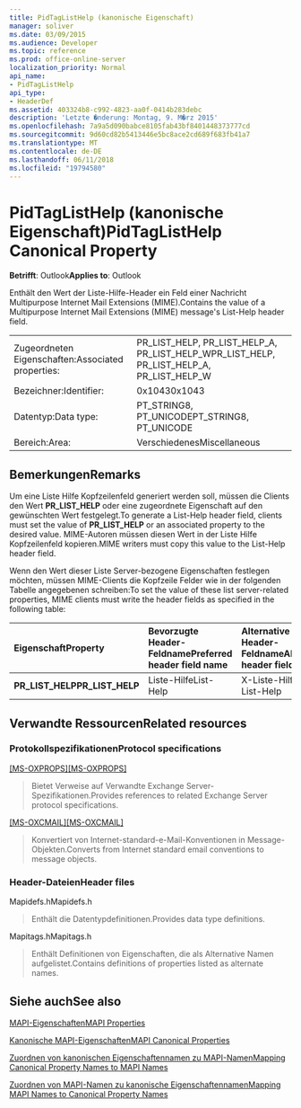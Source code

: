 ```yaml
---
title: PidTagListHelp (kanonische Eigenschaft)
manager: soliver
ms.date: 03/09/2015
ms.audience: Developer
ms.topic: reference
ms.prod: office-online-server
localization_priority: Normal
api_name:
- PidTagListHelp
api_type:
- HeaderDef
ms.assetid: 403324b8-c992-4823-aa0f-0414b283debc
description: 'Letzte �nderung: Montag, 9. M�rz 2015'
ms.openlocfilehash: 7a9a5d090babce8105fab43bf8401448373777cd
ms.sourcegitcommit: 9d60cd82b5413446e5bc8ace2cd689f683fb41a7
ms.translationtype: MT
ms.contentlocale: de-DE
ms.lasthandoff: 06/11/2018
ms.locfileid: "19794580"
---
```

# <a name="pidtaglisthelp-canonical-property"></a><span data-ttu-id="38a69-103">PidTagListHelp (kanonische Eigenschaft)</span><span class="sxs-lookup"><span data-stu-id="38a69-103">PidTagListHelp Canonical Property</span></span>

  
  
<span data-ttu-id="38a69-104">**Betrifft**: Outlook</span><span class="sxs-lookup"><span data-stu-id="38a69-104">**Applies to**: Outlook</span></span> 
  
<span data-ttu-id="38a69-105">Enthält den Wert der Liste-Hilfe-Header ein Feld einer Nachricht Multipurpose Internet Mail Extensions (MIME).</span><span class="sxs-lookup"><span data-stu-id="38a69-105">Contains the value of a Multipurpose Internet Mail Extensions (MIME) message's List-Help header field.</span></span>
  
|||
|:-----|:-----|
|<span data-ttu-id="38a69-106">Zugeordneten Eigenschaften:</span><span class="sxs-lookup"><span data-stu-id="38a69-106">Associated properties:</span></span>  <br/> |<span data-ttu-id="38a69-107">PR_LIST_HELP, PR_LIST_HELP_A, PR_LIST_HELP_W</span><span class="sxs-lookup"><span data-stu-id="38a69-107">PR_LIST_HELP, PR_LIST_HELP_A, PR_LIST_HELP_W</span></span>  <br/> |
|<span data-ttu-id="38a69-108">Bezeichner:</span><span class="sxs-lookup"><span data-stu-id="38a69-108">Identifier:</span></span>  <br/> |<span data-ttu-id="38a69-109">0x1043</span><span class="sxs-lookup"><span data-stu-id="38a69-109">0x1043</span></span>  <br/> |
|<span data-ttu-id="38a69-110">Datentyp:</span><span class="sxs-lookup"><span data-stu-id="38a69-110">Data type:</span></span>  <br/> |<span data-ttu-id="38a69-111">PT_STRING8, PT_UNICODE</span><span class="sxs-lookup"><span data-stu-id="38a69-111">PT_STRING8, PT_UNICODE</span></span>  <br/> |
|<span data-ttu-id="38a69-112">Bereich:</span><span class="sxs-lookup"><span data-stu-id="38a69-112">Area:</span></span>  <br/> |<span data-ttu-id="38a69-113">Verschiedenes</span><span class="sxs-lookup"><span data-stu-id="38a69-113">Miscellaneous</span></span>  <br/> |
   
## <a name="remarks"></a><span data-ttu-id="38a69-114">Bemerkungen</span><span class="sxs-lookup"><span data-stu-id="38a69-114">Remarks</span></span>

<span data-ttu-id="38a69-115">Um eine Liste Hilfe Kopfzeilenfeld generiert werden soll, müssen die Clients den Wert **PR_LIST_HELP** oder eine zugeordnete Eigenschaft auf den gewünschten Wert festgelegt.</span><span class="sxs-lookup"><span data-stu-id="38a69-115">To generate a List-Help header field, clients must set the value of **PR_LIST_HELP** or an associated property to the desired value.</span></span> <span data-ttu-id="38a69-116">MIME-Autoren müssen diesen Wert in der Liste Hilfe Kopfzeilenfeld kopieren.</span><span class="sxs-lookup"><span data-stu-id="38a69-116">MIME writers must copy this value to the List-Help header field.</span></span> 
  
<span data-ttu-id="38a69-117">Wenn den Wert dieser Liste Server-bezogene Eigenschaften festlegen möchten, müssen MIME-Clients die Kopfzeile Felder wie in der folgenden Tabelle angegebenen schreiben:</span><span class="sxs-lookup"><span data-stu-id="38a69-117">To set the value of these list server-related properties, MIME clients must write the header fields as specified in the following table:</span></span>
  
|<span data-ttu-id="38a69-118">**Eigenschaft**</span><span class="sxs-lookup"><span data-stu-id="38a69-118">**Property**</span></span>|<span data-ttu-id="38a69-119">**Bevorzugte Header-Feldname**</span><span class="sxs-lookup"><span data-stu-id="38a69-119">**Preferred header field name**</span></span>|<span data-ttu-id="38a69-120">**Alternative Header-Feldname**</span><span class="sxs-lookup"><span data-stu-id="38a69-120">**Alternate header field name**</span></span>|
|:-----|:-----|:-----|
|<span data-ttu-id="38a69-121">**PR_LIST_HELP**</span><span class="sxs-lookup"><span data-stu-id="38a69-121">**PR_LIST_HELP**</span></span> <br/> |<span data-ttu-id="38a69-122">Liste-Hilfe</span><span class="sxs-lookup"><span data-stu-id="38a69-122">List-Help</span></span>  <br/> |<span data-ttu-id="38a69-123">X-Liste-Hilfe</span><span class="sxs-lookup"><span data-stu-id="38a69-123">X-List-Help</span></span>  <br/> |
   
## <a name="related-resources"></a><span data-ttu-id="38a69-124">Verwandte Ressourcen</span><span class="sxs-lookup"><span data-stu-id="38a69-124">Related resources</span></span>

### <a name="protocol-specifications"></a><span data-ttu-id="38a69-125">Protokollspezifikationen</span><span class="sxs-lookup"><span data-stu-id="38a69-125">Protocol specifications</span></span>

<span data-ttu-id="38a69-126">[[MS-OXPROPS]](http://msdn.microsoft.com/library/f6ab1613-aefe-447d-a49c-18217230b148%28Office.15%29.aspx)</span><span class="sxs-lookup"><span data-stu-id="38a69-126">[[MS-OXPROPS]](http://msdn.microsoft.com/library/f6ab1613-aefe-447d-a49c-18217230b148%28Office.15%29.aspx)</span></span>
  
> <span data-ttu-id="38a69-127">Bietet Verweise auf Verwandte Exchange Server-Spezifikationen.</span><span class="sxs-lookup"><span data-stu-id="38a69-127">Provides references to related Exchange Server protocol specifications.</span></span>
    
<span data-ttu-id="38a69-128">[[MS-OXCMAIL]](http://msdn.microsoft.com/library/b60d48db-183f-4bf5-a908-f584e62cb2d4%28Office.15%29.aspx)</span><span class="sxs-lookup"><span data-stu-id="38a69-128">[[MS-OXCMAIL]](http://msdn.microsoft.com/library/b60d48db-183f-4bf5-a908-f584e62cb2d4%28Office.15%29.aspx)</span></span>
  
> <span data-ttu-id="38a69-129">Konvertiert von Internet-standard-e-Mail-Konventionen in Message-Objekten.</span><span class="sxs-lookup"><span data-stu-id="38a69-129">Converts from Internet standard email conventions to message objects.</span></span>
    
### <a name="header-files"></a><span data-ttu-id="38a69-130">Header-Dateien</span><span class="sxs-lookup"><span data-stu-id="38a69-130">Header files</span></span>

<span data-ttu-id="38a69-131">Mapidefs.h</span><span class="sxs-lookup"><span data-stu-id="38a69-131">Mapidefs.h</span></span>
  
> <span data-ttu-id="38a69-132">Enthält die Datentypdefinitionen.</span><span class="sxs-lookup"><span data-stu-id="38a69-132">Provides data type definitions.</span></span>
    
<span data-ttu-id="38a69-133">Mapitags.h</span><span class="sxs-lookup"><span data-stu-id="38a69-133">Mapitags.h</span></span>
  
> <span data-ttu-id="38a69-134">Enthält Definitionen von Eigenschaften, die als Alternative Namen aufgelistet.</span><span class="sxs-lookup"><span data-stu-id="38a69-134">Contains definitions of properties listed as alternate names.</span></span>
    
## <a name="see-also"></a><span data-ttu-id="38a69-135">Siehe auch</span><span class="sxs-lookup"><span data-stu-id="38a69-135">See also</span></span>



[<span data-ttu-id="38a69-136">MAPI-Eigenschaften</span><span class="sxs-lookup"><span data-stu-id="38a69-136">MAPI Properties</span></span>](mapi-properties.md)
  
[<span data-ttu-id="38a69-137">Kanonische MAPI-Eigenschaften</span><span class="sxs-lookup"><span data-stu-id="38a69-137">MAPI Canonical Properties</span></span>](mapi-canonical-properties.md)
  
[<span data-ttu-id="38a69-138">Zuordnen von kanonischen Eigenschaftennamen zu MAPI-Namen</span><span class="sxs-lookup"><span data-stu-id="38a69-138">Mapping Canonical Property Names to MAPI Names</span></span>](mapping-canonical-property-names-to-mapi-names.md)
  
[<span data-ttu-id="38a69-139">Zuordnen von MAPI-Namen zu kanonische Eigenschaftennamen</span><span class="sxs-lookup"><span data-stu-id="38a69-139">Mapping MAPI Names to Canonical Property Names</span></span>](mapping-mapi-names-to-canonical-property-names.md)

